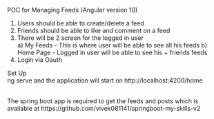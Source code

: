 POC for Managing Feeds (Angular version 10)

1. Users should be able to create/delete a feed  
2. Friends should be able to like and comment on a feed  
3. There will be 2 screen for the logged in user  
a) My Feeds - This is where user will be able to see all his feeds
b) Home Page - Logged in user will be able to see his + friends feeds
4. Login via Oauth 

Set Up <br>
ng serve and the application will start on http://localhost:4200/home

<br>
The spring boot app is required to get the feeds and posts which is  <br>
available at https://github.com/vivek081141/springboot-my-skills-v2
<br>




